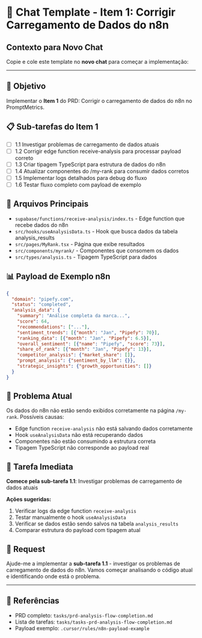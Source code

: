 # 🚀 Chat Template - Item 1: Corrigir Carregamento de Dados do n8n

## Contexto para Novo Chat

Copie e cole este template no **novo chat** para começar a implementação:

---

## 🎯 **Objetivo**
Implementar o **Item 1** do PRD: Corrigir o carregamento de dados do n8n no PromptMetrics.

## 📋 **Sub-tarefas do Item 1**
- [ ] 1.1 Investigar problemas de carregamento de dados atuais
- [ ] 1.2 Corrigir edge function receive-analysis para processar payload correto
- [ ] 1.3 Criar tipagem TypeScript para estrutura de dados do n8n
- [ ] 1.4 Atualizar componentes do /my-rank para consumir dados corretos
- [ ] 1.5 Implementar logs detalhados para debug do fluxo
- [ ] 1.6 Testar fluxo completo com payload de exemplo

## 🔧 **Arquivos Principais**
- `supabase/functions/receive-analysis/index.ts` - Edge function que recebe dados do n8n
- `src/hooks/useAnalysisData.ts` - Hook que busca dados da tabela analysis_results
- `src/pages/MyRank.tsx` - Página que exibe resultados
- `src/components/myrank/` - Componentes que consomem os dados
- `src/types/analysis.ts` - Tipagem TypeScript para dados

## 📊 **Payload de Exemplo n8n**
```json
{
  "domain": "pipefy.com",
  "status": "completed",
  "analysis_data": {
    "summary": "Análise completa da marca...",
    "score": 64,
    "recommendations": ["..."],
    "sentiment_trends": [{"month": "Jan", "Pipefy": 70}],
    "ranking_data": [{"month": "Jan", "Pipefy": 6.5}],
    "overall_sentiment": [{"name": "Pipefy", "score": 73}],
    "share_of_rank": [{"month": "Jan", "Pipefy": 13}],
    "competitor_analysis": {"market_share": []},
    "prompt_analysis": {"sentiment_by_llm": {}},
    "strategic_insights": {"growth_opportunities": []}
  }
}
```

## 🚨 **Problema Atual**
Os dados do n8n não estão sendo exibidos corretamente na página `/my-rank`. Possíveis causas:
- Edge function `receive-analysis` não está salvando dados corretamente
- Hook `useAnalysisData` não está recuperando dados
- Componentes não estão consumindo a estrutura correta
- Tipagem TypeScript não corresponde ao payload real

## 🎯 **Tarefa Imediata**
**Comece pela sub-tarefa 1.1**: Investigar problemas de carregamento de dados atuais

**Ações sugeridas:**
1. Verificar logs da edge function `receive-analysis`
2. Testar manualmente o hook `useAnalysisData`
3. Verificar se dados estão sendo salvos na tabela `analysis_results`
4. Comparar estrutura do payload com tipagem atual

## 📝 **Request**
Ajude-me a implementar a **sub-tarefa 1.1** - investigar os problemas de carregamento de dados do n8n. Vamos começar analisando o código atual e identificando onde está o problema.

---

## 🔗 **Referências**
- PRD completo: `tasks/prd-analysis-flow-completion.md`
- Lista de tarefas: `tasks/tasks-prd-analysis-flow-completion.md`
- Payload exemplo: `.cursor/rules/n8n-payload-example` 